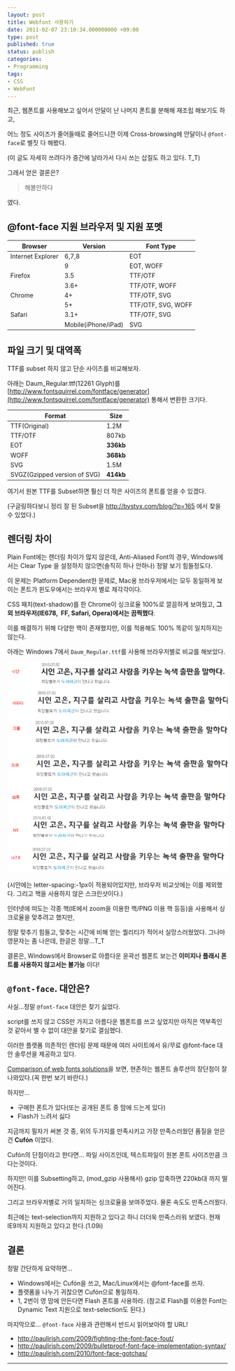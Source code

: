 ```yaml
---
layout: post
title: Webfont 사용하기
date: 2011-02-07 23:10:34.000000000 +09:00
type: post
published: true
status: publish
categories:
- Programming
tags:
- CSS
- WebFont
---
```


최근, 웹폰트를 사용해보고 싶어서 안달이 난 나머지 폰트를 분해해 재조립 해보기도 하고,

어느 정도 사이즈가 줄어들때로 줄어드니깐 이제 Cross-browsing에 안달이나 `@font-face`로 별짓 다 해봤다.

(이 글도 자세히 쓰려다가 중간에 날라가서 다시 쓰는 삽질도 하고 있다. T_T)

그래서 얻은 결론은?

> 해볼만하다

였다.



## @font-face 지원 브라우저 및 지원 포멧

|Browser|Version|Font Type|
|-------|-------|---------|
|Internet Explorer|6,7,8|EOT|
|                 |9    |EOT, WOFF|
|Firefox          |3.5  |TTF/OTF|
|                 |3.6+ |TTF/OTF, WOFF|
|Chrome           |4+   |TTF/OTF, SVG|
|                 |5+   |TTF/OTF, SVG, WOFF|
|Safari           |3.1+ |TTF/OTF, SVG|
|                 |Mobile(iPhone/iPad)|SVG|

## 파일 크기 및 대역폭
TTF를 subset 하지 않고 단순 사이즈를 비교해보자.

아래는 Daum_Regular.ttf(12261 Glyph)를 [http://www.fontsquirrel.com/fontface/generator](http://www.fontsquirrel.com/fontface/generator) 통해서 변환한 크기다.

|Format|Size|
|------|----|
|TTF(Original)|1.2M|
|TTF/OTF|807kb|
|EOT|**336kb**|
|WOFF|**368kb**|
|SVG|1.5M|
|SVGZ(Gzipped version   of SVG)|**414kb**|

여기서 원본 TTF를 Subset하면 훨신 더 작은 사이즈의 폰트를 얻을 수 있겠다.

(구글링하다보니 정리 잘 된 Subset을 http://bystyx.com/blog/?p=165 에서 찾을 수 있었다.)

## 렌더링 차이

Plain Font에는 렌더링 차이가 많지 않은데, Anti-Aliased Font의 경우, Windows에서는 Clear Type 을 설정하지 않으면(솔직히 하나 안하나) 정말 보기 힘들정도다.

이 문제는 Platform Dependent한 문제로, Mac용 브라우저에서는 모두 동일하게 보이는 폰트가 윈도우에서는 브라우저 별로 제각각이다.

CSS 패치(text-shadow)를 한 Chrome이 싱크로율 100%로 깔끔하게 보여줬고, **그 외 브라우저(IE678,  FF, Safari, Opera)에서는 끔찍했다**.

이를 해결하기 위해 다양한 핵이 존재했지만, 이를 적용해도 100% 똑같이 일치하지는 않는다.

아래는 Windows 7에서 `Daum_Regular.ttf`를 사용해 브라우저별로 비교를 해보았다.

![](/images/2011/02/07/browser.gif)

(시안에는 letter-spacing:-1px이 적용되어있지만, 브라우저 비교삿에는 이를 제외했다. 그리고 핵을 사용하지 않은 스크린샷이다.)

인터넷에 떠도는 각종 핵(IE에서 zoom을 이용한 핵/PNG 이용 핵 등등)을 사용해서 싱크로율을 맞추려고 했지만,

정말 맞추기 힘들고, 맞추는 시간에 비해 얻는 퀄리티가 적어서 실망스러웠었다. 그나마 영문자는 좀 나은데, 한글은 정말...T_T

결론은, Windows에서 Browser로 아름다운 윤곽선 웹폰트 보는건 **이미지나 플래시 폰트를 사용하지 않고서는 불가능** 이다!


## `@font-face`. 대안은?

사실...정말 `@font-face` 대안은 찾기 싫었다.

script를 쓰지 않고 CSS만 가지고 아름다운 웹폰트를 쓰고 싶었지만 아직은 역부족인것 같아서 별 수 없이 대안을 찾기로 결심했다.

이러한 플랫폼 의존적인 렌더링 문제 때문에 여러 사이트에서 유/무료 @font-face 대안 솔루션을 제공하고 있다.

[Comparison of web fonts solutions](http://t.co/4sZBVFG)을 보면, 현존하는 웹폰트 솔루션의 장단점이 잘 나와있다.(꼭 한번 보기 바란다.)

하지만...

- 구매한 폰트가 있다(또는 공개된 폰트 중 맘에 드는게 있다)
- Flash가 느려서 싫다

지금까지 필자가 써본 것 중, 위의 두가지를 만족시키고 가장 만족스러웠던 품질을 얻은건 **Cufón** 이었다.

Cufón의 단점이라고 한다면... 파일 사이즈인데, 텍스트파일이 원본 폰트 사이즈만큼 크다는것이다.

하지만! 이를 Subsetting하고, (mod_gzip 사용해서) gzip 압축하면 220kb대 까지 떨어진다.

그리고 브라우저별로 거의 일치하는 싱크로율을 보여주었다. 물론 속도도 만족스러웠다.

최근에는 text-selection까지 지원하고 있다고 하니 더더욱 만족스러워 보였다. 현재 IE9까지 지원하고 있다고 한다.(1.09i)

## 결론
정말 간단하게 요약하면...

* Windows에서는 Cufón을 쓰고, Mac/Linux에서는 @font-face를 쓰자.
* 플랫폼을 나누기 귀찮으면 Cufón으로 통일하자.
* 1, 2번이 영 맘에 안든다면 Flash 폰트를 사용하라. (참고로 Flash를 이용한 Font는 Dynamic Text 지원으로 text-selection도 된다.)

마지막으로... `@font-face` 사용과 관련해서 반드시 읽어보아야 할 URL!

- http://paulirish.com/2009/fighting-the-font-face-fout/
- http://paulirish.com/2009/bulletproof-font-face-implementation-syntax/
- http://paulirish.com/2010/font-face-gotchas/





****
